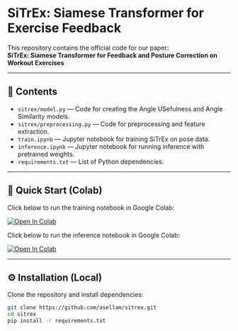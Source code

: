 # SiTrEx: Siamese Transformer for Exercise Feedback

This repository contains the official code for our paper:  
**SiTrEx: Siamese Transformer for Feedback and Posture Correction on Workout Exercises**

---

## 📌 Contents
- `sitrex/model.py` — Code for creating the Angle USefulness and Angle Similarity models.
- `sitrex/preprocessing.py` — Code for preprocessing and feature extraction.
- `train.ipynb` — Jupyter notebook for training SiTrEx on pose data.
- `inference.ipynb` — Jupyter notebook for running inference with pretrained weights.
- `requirements.txt` — List of Python dependencies.

---

## 🚀 Quick Start (Colab)

Click below to run the training notebook in Google Colab:

[![Open In Colab](https://colab.research.google.com/assets/colab-badge.svg)](https://colab.research.google.com/github/asellam/sitrex/blob/main/train.ipynb)

Click below to run the inference notebook in Google Colab:

[![Open In Colab](https://colab.research.google.com/assets/colab-badge.svg)](https://colab.research.google.com/github/asellam/sitrex/blob/main/inference.ipynb)

---

## ⚙️ Installation (Local)

Clone the repository and install dependencies:

```bash
git clone https://github.com/asellam/sitrex.git
cd sitrex
pip install -r requirements.txt